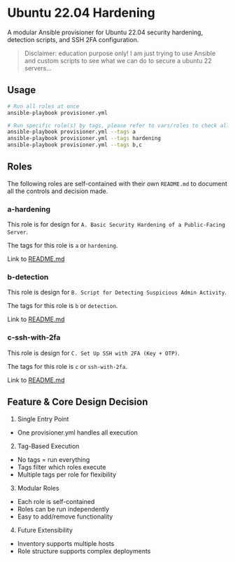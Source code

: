 # Ubuntu 22.04 Hardening

A modular Ansible provisioner for Ubuntu 22.04 security hardening, detection scripts, and SSH 2FA configuration.

> Disclaimer: education purpose only! I am just trying to use Ansible and custom scripts to see what we can do to secure a ubuntu 22 servers...

## Usage

```sh
# Run all roles at once
ansible-playbook provisioner.yml
```

```sh
# Run specific role(s) by tags, please refer to vars/roles to check all the avaliable tags
ansible-playbook provisioner.yml --tags a
ansible-playbook provisioner.yml --tags hardening
ansible-playbook provisioner.yml --tags b,c
```

## Roles

The following roles are self-contained with their own `README.md` to document all the controls and decision made.

### a-hardening

This role is for design for `A. Basic Security Hardening of a Public-Facing Server`.

The tags for this role is `a` or `hardening`.

Link to [README.md]("roles/a-hardening/README.md")

### b-detection

This role is design for `B. Script for Detecting Suspicious Admin Activity`.

The tags for this role is `b` or `detection`.

Link to [README.md]("roles/b-detection/README.md")

### c-ssh-with-2fa

This role is design for `C. Set Up SSH with 2FA (Key + OTP)`.

The tags for this role is `c` or `ssh-with-2fa`.

Link to [README.md]("roles/c-ssh-with-2fa/README.md")

## Feature & Core Design Decision

1. Single Entry Point

-   One provisioner.yml handles all execution

2. Tag-Based Execution

-   No tags = run everything
-   Tags filter which roles execute
-   Multiple tags per role for flexibility

3. Modular Roles

-   Each role is self-contained
-   Roles can be run independently
-   Easy to add/remove functionality

4. Future Extensibility

-   Inventory supports multiple hosts
-   Role structure supports complex deployments
